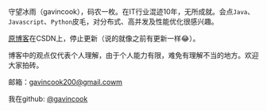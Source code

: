 守望冰雨（gavincook），码农一枚。在IT行业混迹10年，无所成就。会点`Java`、`Javascript`、`Python`皮毛，对分布式、高并发及性能优化很感兴趣。

[原博客](http://blog.csdn.net/gavincook)在CSDN上，停止更新（说的就像之前有更新一样😂）。

博客中的观点仅代表个人理解，由于个人能力有限，难免有理解不当的地方。欢迎大家拍砖。

邮箱：gavincook200@gmail.cowm

我在github: [@gavincook](https://github.com/gavincook)


